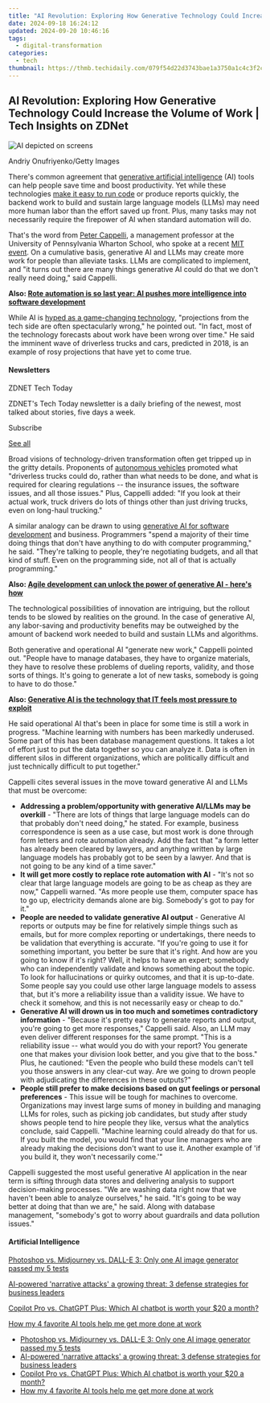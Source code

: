 ```yaml
---
title: "AI Revolution: Exploring How Generative Technology Could Increase the Volume of Work | Tech Insights on ZDNet"
date: 2024-09-18 16:24:12
updated: 2024-09-20 10:46:16
tags:
  - digital-transformation
categories:
  - tech
thumbnail: https://thmb.techidaily.com/079f54d22d3743bae1a3750a1c4c3f2c075ed5c9348a795f5c9562ae265ccb3d.jpg
---
```


## AI Revolution: Exploring How Generative Technology Could Increase the Volume of Work | Tech Insights on ZDNet

![AI depicted on screens](https://www.zdnet.com/a/img/resize/192afcf8e26e8058d4d8c31d1c80a036097176ed/2024/05/23/da94b811-35b2-4722-8e6b-535b6836a802/gettyimages-1828490321.jpg?auto=webp&width=1280)

Andriy Onufriyenko/Getty Images

There's common agreement that [generative artificial intelligence](https://www.zdnet.com/article/what-is-generative-ai-and-why-is-it-so-popular-heres-everything-you-need-to-know/) (AI) tools can help people save time and boost productivity. Yet while these technologies [make it easy to run code](https://www.zdnet.com/article/code-faster-with-generative-ai-but-beware-the-risks-when-you-do/) or produce reports quickly, the backend work to build and sustain large language models (LLMs) may need more human labor than the effort saved up front. Plus, many tasks may not necessarily require the firepower of AI when standard automation will do. 

That's the word from [Peter Cappelli](https://mgmt.wharton.upenn.edu/profile/cappelli/), a management professor at the University of Pennsylvania Wharton School, who spoke at a recent [MIT event](https://events.sloanreview.mit.edu/series/work-24/landing%5Fpage). On a cumulative basis, generative AI and LLMs may create more work for people than alleviate tasks. LLMs are complicated to implement, and "it turns out there are many things generative AI could do that we don't really need doing," said Cappelli.

**Also: [Rote automation is so last year: AI pushes more intelligence into software development](https://www.zdnet.com/article/rote-automation-is-so-last-year-ai-pushes-more-intelligence-into-software-development/)** 

While AI is [hyped as a game-changing technology](https://www.zdnet.com/article/despite-all-the-ai-hype-success-depends-on-just-one-thing/), "projections from the tech side are often spectacularly wrong," he pointed out. "In fact, most of the technology forecasts about work have been wrong over time." He said the imminent wave of driverless trucks and cars, predicted in 2018, is an example of rosy projections that have yet to come true.

#### Newsletters

ZDNET Tech Today

ZDNET's Tech Today newsletter is a daily briefing of the newest, most talked about stories, five days a week.

 Subscribe

[See all](https://www.zdnet.com/newsletters/)

Broad visions of technology-driven transformation often get tripped up in the gritty details. Proponents of [autonomous vehicles](https://www.zdnet.com/article/this-machine-learning-project-could-help-jumpstart-self-driving-cars-again/) promoted what "driverless trucks could do, rather than what needs to be done, and what is required for clearing regulations -- the insurance issues, the software issues, and all those issues." Plus, Cappelli added: "If you look at their actual work, truck drivers do lots of things other than just driving trucks, even on long-haul trucking."

A similar analogy can be drawn to using [generative AI for software development](https://www.zdnet.com/article/how-generative-ai-can-make-your-it-job-more-complicated/) and business. Programmers "spend a majority of their time doing things that don't have anything to do with computer programming," he said. "They're talking to people, they're negotiating budgets, and all that kind of stuff. Even on the programming side, not all of that is actually programming." 

**Also: [Agile development can unlock the power of generative AI - here's how](https://www.zdnet.com/article/agile-development-can-unlock-the-power-of-generative-ai-heres-how/)**

The technological possibilities of innovation are intriguing, but the rollout tends to be slowed by realities on the ground. In the case of generative AI, any labor-saving and productivity benefits may be outweighed by the amount of backend work needed to build and sustain LLMs and algorithms.

Both generative and operational AI "generate new work," Cappelli pointed out. "People have to manage databases, they have to organize materials, they have to resolve these problems of dueling reports, validity, and those sorts of things. It's going to generate a lot of new tasks, somebody is going to have to do those."

**Also: [Generative AI is the technology that IT feels most pressure to exploit](https://www.zdnet.com/article/generative-ai-is-the-technology-that-it-feels-most-pressure-to-exploit/)**

He said operational AI that's been in place for some time is still a work in progress. "Machine learning with numbers has been markedly underused. Some part of this has been database management questions. It takes a lot of effort just to put the data together so you can analyze it. Data is often in different silos in different organizations, which are politically difficult and just technically difficult to put together."

Cappelli cites several issues in the move toward generative AI and LLMs that must be overcome:

* **Addressing a problem/opportunity with generative AI/LLMs may be overkill** \- "There are lots of things that large language models can do that probably don't need doing," he stated. For example, business correspondence is seen as a use case, but most work is done through form letters and rote automation already. Add the fact that "a form letter has already been cleared by lawyers, and anything written by large language models has probably got to be seen by a lawyer. And that is not going to be any kind of a time saver."
* **It will get more costly to replace rote automation with AI** \- "It's not so clear that large language models are going to be as cheap as they are now," Cappelli warned. "As more people use them, computer space has to go up, electricity demands alone are big. Somebody's got to pay for it."
* **People are needed to validate generative AI output** \- Generative AI reports or outputs may be fine for relatively simple things such as emails, but for more complex reporting or undertakings, there needs to be validation that everything is accurate. "If you're going to use it for something important, you better be sure that it's right. And how are you going to know if it's right? Well, it helps to have an expert; somebody who can independently validate and knows something about the topic. To look for hallucinations or quirky outcomes, and that it is up-to-date. Some people say you could use other large language models to assess that, but it's more a reliability issue than a validity issue. We have to check it somehow, and this is not necessarily easy or cheap to do."
* **Generative AI will drown us in too much and sometimes contradictory information** \- "Because it's pretty easy to generate reports and output, you're going to get more responses," Cappelli said. Also, an LLM may even deliver different responses for the same prompt. "This is a reliability issue -- what would you do with your report? You generate one that makes your division look better, and you give that to the boss." Plus, he cautioned: "Even the people who build these models can't tell you those answers in any clear-cut way. Are we going to drown people with adjudicating the differences in these outputs?"
* **People still prefer to make decisions based on gut feelings or personal preferences** \- This issue will be tough for machines to overcome. Organizations may invest large sums of money in building and managing LLMs for roles, such as picking job candidates, but study after study shows people tend to hire people they like, versus what the analytics conclude, said Cappelli. "Machine learning could already do that for us. If you built the model, you would find that your line managers who are already making the decisions don't want to use it. Another example of 'if you build it, they won't necessarily come.'"

Cappelli suggested the most useful generative AI application in the near term is sifting through data stores and delivering analysis to support decision-making processes. "We are washing data right now that we haven't been able to analyze ourselves," he said. "It's going to be way better at doing that than we are," he said. Along with database management, "somebody's got to worry about guardrails and data pollution issues."

#### Artificial Intelligence

[Photoshop vs. Midjourney vs. DALL-E 3: Only one AI image generator passed my 5 tests](https://www.zdnet.com/article/is-photoshops-new-text-to-image-as-good-as-midjourney-and-dall-e-we-test-it-and-see/ "Photoshop vs. Midjourney vs. DALL-E 3: Only one AI image generator passed my 5 tests")

[AI-powered 'narrative attacks' a growing threat: 3 defense strategies for business leaders](https://www.zdnet.com/article/ai-powered-narrative-attacks-a-growing-threat-3-defense-strategies-for-business-leaders/ "AI-powered 'narrative attacks' a growing threat: 3 defense strategies for business leaders")

[Copilot Pro vs. ChatGPT Plus: Which AI chatbot is worth your $20 a month?](https://www.zdnet.com/article/copilot-pro-vs-chatgpt-plus-which-is-ai-chatbot-is-worth-your-20-a-month/ "Copilot Pro vs. ChatGPT Plus: Which AI chatbot is worth your $20 a month?")

[How my 4 favorite AI tools help me get more done at work](https://www.zdnet.com/article/how-my-4-favorite-ai-tools-help-me-get-more-done-at-work/ "How my 4 favorite AI tools help me get more done at work")

* [Photoshop vs. Midjourney vs. DALL-E 3: Only one AI image generator passed my 5 tests](https://www.zdnet.com/article/is-photoshops-new-text-to-image-as-good-as-midjourney-and-dall-e-we-test-it-and-see/ "Photoshop vs. Midjourney vs. DALL-E 3: Only one AI image generator passed my 5 tests")
* [AI-powered 'narrative attacks' a growing threat: 3 defense strategies for business leaders](https://www.zdnet.com/article/ai-powered-narrative-attacks-a-growing-threat-3-defense-strategies-for-business-leaders/ "AI-powered 'narrative attacks' a growing threat: 3 defense strategies for business leaders")
* [Copilot Pro vs. ChatGPT Plus: Which AI chatbot is worth your $20 a month?](https://www.zdnet.com/article/copilot-pro-vs-chatgpt-plus-which-is-ai-chatbot-is-worth-your-20-a-month/ "Copilot Pro vs. ChatGPT Plus: Which AI chatbot is worth your $20 a month?")
* [How my 4 favorite AI tools help me get more done at work](https://www.zdnet.com/article/how-my-4-favorite-ai-tools-help-me-get-more-done-at-work/ "How my 4 favorite AI tools help me get more done at work")

<ins class="adsbygoogle"
     style="display:block"
     data-ad-format="autorelaxed"
     data-ad-client="ca-pub-7571918770474297"
     data-ad-slot="1223367746"></ins>



<ins class="adsbygoogle"
     style="display:block"
     data-ad-client="ca-pub-7571918770474297"
     data-ad-slot="8358498916"
     data-ad-format="auto"
     data-full-width-responsive="true"></ins>
